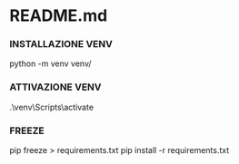 # README.md

### INSTALLAZIONE VENV
python -m venv venv/

### ATTIVAZIONE VENV
.\venv\Scripts\activate

### FREEZE
pip freeze > requirements.txt
pip install -r requirements.txt